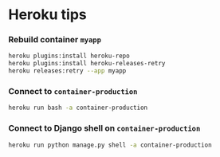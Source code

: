 # Heroku tips

### Rebuild container `myapp`
```Bash
heroku plugins:install heroku-repo
heroku plugins:install heroku-releases-retry
heroku releases:retry --app myapp
```

### Connect to `container-production`
```Bash
heroku run bash -a container-production
```

### Connect to Django shell on `container-production`
```Bash
heroku run python manage.py shell -a container-production
```
